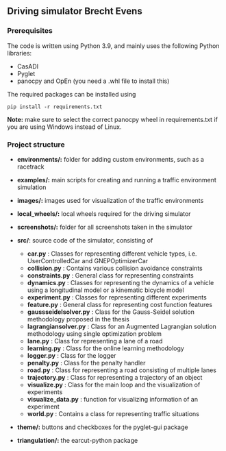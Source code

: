 <!-- Driving simulator Brecht Evens -->
## Driving simulator Brecht Evens

### Prerequisites
The code is written using Python 3.9, and mainly uses the following Python libraries:
* CasADI
* Pyglet
* panocpy and OpEn (you need a .whl file to install this)

The required packages can be installed using

```
pip install -r requirements.txt
```

**Note:** make sure to select the correct panocpy wheel in requirements.txt if you are using Windows instead of Linux.

### Project structure

* **environments/:** folder for adding custom environments, such as a racetrack

* **examples/:** main scripts for creating and running a traffic environment simulation

* **images/:** images used for visualization of the traffic environments

* **local_wheels/:** local wheels required for the driving simulator

* **screenshots/:** folder for all screenshots taken in the simulator

* **src/**: source code of the simulator, consisting of

  * **car.py** : Classes for representing different vehicle types, i.e. UserControlledCar and GNEPOptimizerCar
  * **collision.py** : Contains various collision avoidance constraints
  * **constraints.py** : General class for representing constraints
  * **dynamics.py** : Classes for representing the dynamics of a vehicle using a longitudinal model or a kinematic bicycle model
  * **experiment.py** : Classes for representing different experiments
  * **feature.py** : General class for representing cost function features
  * **gaussseidelsolver.py** : Class for the Gauss-Seidel solution methodology proposed in the thesis
  * **lagrangiansolver.py** : Class for an Augmented Lagrangian solution methodology using single optimization problem
  * **lane.py** : Class for representing a lane of a road
  * **learning.py** : Class for the online learning methodology
  * **logger.py** : Class for the logger
  * **penalty.py** : Class for the penalty handler
  * **road.py** : Class for representing a road consisting of multiple lanes
  * **trajectory.py** : Class for representing a trajectory of an object
  * **visualize.py** : Class for the main loop and the visualization of experiments
  * **visualize_data.py** : function for visualizing information of an experiment
  * **world.py** : Contains a class for representing traffic situations

* **theme/:** buttons and checkboxes for the pyglet-gui package

* **triangulation/:** the earcut-python package

  
